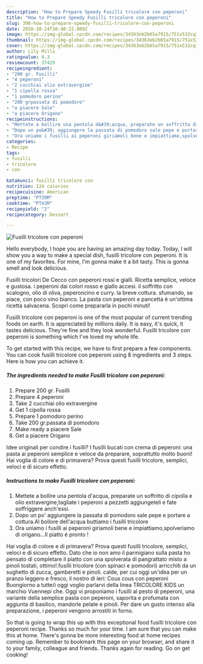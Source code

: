 ```yaml
---
description: "How to Prepare Speedy Fusilli tricolore con peperoni"
title: "How to Prepare Speedy Fusilli tricolore con peperoni"
slug: 398-how-to-prepare-speedy-fusilli-tricolore-con-peperoni
date: 2020-10-24T10:40:22.089Z
image: https://img-global.cpcdn.com/recipes/34363eb2b65a7915/751x532cq70/fusilli-tricolore-con-peperoni-recipe-main-photo.jpg
thumbnail: https://img-global.cpcdn.com/recipes/34363eb2b65a7915/751x532cq70/fusilli-tricolore-con-peperoni-recipe-main-photo.jpg
cover: https://img-global.cpcdn.com/recipes/34363eb2b65a7915/751x532cq70/fusilli-tricolore-con-peperoni-recipe-main-photo.jpg
author: Lily Mills
ratingvalue: 4.3
reviewcount: 37429
recipeingredient:
- "200 gr. Fusilli"
- "4 peperoni"
- "2 cucchiai olio extravergine"
- "1 cipolla rossa"
- "1 pomodoro perino"
- "200 grpassata di pomodoro"
- "a piacere Sale"
- "a piacere Origano"
recipeinstructions:
- "Mettete a bollire una pentola d&#39;acqua, preparate un soffritto di cipolla e olio extravergine,tagliate i peperoni a pezzetti aggiungeteli e fate soffriggere anch&#39;essi."
- "Dopo un po&#39; aggiungere la passata di pomodoro sale pepe e portare a cottura.Al bollore dell&#39;acqua buttiamo i fusilli tricolore"
- "Ora uniamo i fusilli ai peperoni giriamoli bene e impiattiamo,spolveriamo di origano...Il piatto é pronto !"
categories:
- Recipe
tags:
- fusilli
- tricolore
- con

katakunci: fusilli tricolore con 
nutrition: 124 calories
recipecuisine: American
preptime: "PT39M"
cooktime: "PT43M"
recipeyield: "2"
recipecategory: Dessert

---
```



![Fusilli tricolore con peperoni](https://img-global.cpcdn.com/recipes/34363eb2b65a7915/751x532cq70/fusilli-tricolore-con-peperoni-recipe-main-photo.jpg)

Hello everybody, I hope you are having an amazing day today. Today, I will show you a way to make a special dish, fusilli tricolore con peperoni. It is one of my favorites. For mine, I'm gonna make it a bit tasty. This is gonna smell and look delicious.

Fusilli tricolori De Cecco con peperoni rossi e gialli. Ricetta semplice, veloce e gustosa. i peperoni dai colori rosso e giallo accesi. il soffritto con scalogno, olio di oliva, peperoncino e curry. la breve cottura. sfumando, se piace, con poco vino bianco. La pasta con peperoni e pancetta è un&#39;ottima ricetta salvacena. Scopri come prepararla in pochi minuti!

Fusilli tricolore con peperoni is one of the most popular of current trending foods on earth. It is appreciated by millions daily. It is easy, it's quick, it tastes delicious. They're fine and they look wonderful. Fusilli tricolore con peperoni is something which I've loved my whole life.


To get started with this recipe, we have to first prepare a few components. You can cook fusilli tricolore con peperoni using 8 ingredients and 3 steps. Here is how you can achieve it.

<!--inarticleads1-->

##### The ingredients needed to make Fusilli tricolore con peperoni:

1. Prepare 200 gr. Fusilli
1. Prepare 4 peperoni
1. Take 2 cucchiai olio extravergine
1. Get 1 cipolla rossa
1. Prepare 1 pomodoro perino
1. Take 200 gr.passata di pomodoro
1. Make ready a piacere Sale
1. Get a piacere Origano


Idee originali per condire i fusilli? I fusilli bucati con crema di peperoni: una pasta ai peperoni semplice e veloce da preparare, soprattutto molto buoni! Hai voglia di colore e di primavera? Prova questi fusilli tricolore, semplici, veloci e di sicuro effetto. 

<!--inarticleads2-->

##### Instructions to make Fusilli tricolore con peperoni:

1. Mettete a bollire una pentola d&#39;acqua, preparate un soffritto di cipolla e olio extravergine,tagliate i peperoni a pezzetti aggiungeteli e fate soffriggere anch&#39;essi.
1. Dopo un po&#39; aggiungere la passata di pomodoro sale pepe e portare a cottura.Al bollore dell&#39;acqua buttiamo i fusilli tricolore
1. Ora uniamo i fusilli ai peperoni giriamoli bene e impiattiamo,spolveriamo di origano...Il piatto é pronto !


Hai voglia di colore e di primavera? Prova questi fusilli tricolore, semplici, veloci e di sicuro effetto. Dato che io non amo il parmigiano sulla pasta ho pensato di completare il piatto con una spolverata di pangrattato misto a pinoli tostati, ottimo!.fusilli tricolore (con spinaci e pomodori) arricchiti da un sughetto di zucca, gamberetti e pinoli. calde, per cui oggi un&#39;idea per un pranzo leggero e fresco, il nostro di ieri: Cous cous con peperoni Buongiorno a tutte/i oggi voglio parlarvi della linea TRICOLORE KIDS un marchio Vuennepi che. Oggi vi proponiamo i fusilli al pesto di peperoni, una variante della semplice pasta con peperoni, saporita e profumata con aggiunta di basilico, mandorle pelate e pinoli. Per dare un gusto intenso alla preparazione, i peperoni vengono arrostiti in forno. 

So that is going to wrap this up with this exceptional food fusilli tricolore con peperoni recipe. Thanks so much for your time. I am sure that you can make this at home. There's gonna be more interesting food at home recipes coming up. Remember to bookmark this page on your browser, and share it to your family, colleague and friends. Thanks again for reading. Go on get cooking!
